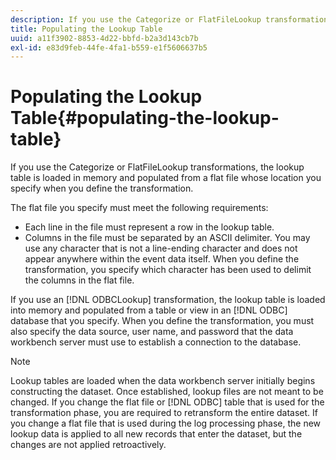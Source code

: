 ```yaml
---
description: If you use the Categorize or FlatFileLookup transformations, the lookup table is loaded in memory and populated from a flat file whose location you specify when you define the transformation.
title: Populating the Lookup Table
uuid: a11f3902-8853-4d22-bbfd-b2a3d143cb7b
exl-id: e83d9feb-44fe-4fa1-b559-e1f5606637b5
---
```

# Populating the Lookup Table{#populating-the-lookup-table}

If you use the Categorize or FlatFileLookup transformations, the lookup table is loaded in memory and populated from a flat file whose location you specify when you define the transformation.

The flat file you specify must meet the following requirements:

* Each line in the file must represent a row in the lookup table. 
* Columns in the file must be separated by an ASCII delimiter. You may use any character that is not a line-ending character and does not appear anywhere within the event data itself. When you define the transformation, you specify which character has been used to delimit the columns in the flat file.

If you use an [!DNL ODBCLookup] transformation, the lookup table is loaded into memory and populated from a table or view in an [!DNL ODBC] database that you specify. When you define the transformation, you must also specify the data source, user name, and password that the data workbench server must use to establish a connection to the database.

>[!NOTE]
>
>Lookup tables are loaded when the data workbench server initially begins constructing the dataset. Once established, lookup files are not meant to be changed. If you change the flat file or [!DNL ODBC] table that is used for the transformation phase, you are required to retransform the entire dataset. If you change a flat file that is used during the log processing phase, the new lookup data is applied to all new records that enter the dataset, but the changes are not applied retroactively.

